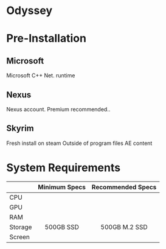 # Odyssey

# Pre-Installation
## Microsoft
Microsoft C++
Net. runtime
## Nexus
Nexus account. Premium recommended..
## Skyrim
Fresh install on steam
Outside of program files
AE content
# System Requirements
|  | Minimum Specs | Recommended Specs |
| :--- | :------: | :------: |
| CPU |  | |
| GPU |  |  |
| RAM |  |  |
| Storage | 500GB SSD | 500GB M.2 SSD |
| Screen |  |  |
